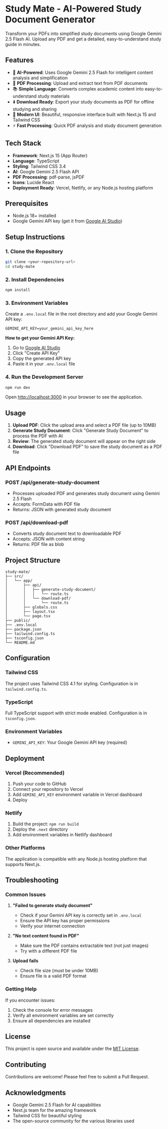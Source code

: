 # Study Mate - AI-Powered Study Document Generator

Transform your PDFs into simplified study documents using Google Gemini 2.5 Flash AI. Upload any PDF and get a detailed, easy-to-understand study guide in minutes.

## Features

- 🤖 **AI-Powered**: Uses Google Gemini 2.5 Flash for intelligent content analysis and simplification
- 📄 **PDF Processing**: Upload and extract text from PDF documents
- 📚 **Simple Language**: Converts complex academic content into easy-to-understand study materials
- ⬇️ **Download Ready**: Export your study documents as PDF for offline studying and sharing
- 🎨 **Modern UI**: Beautiful, responsive interface built with Next.js 15 and Tailwind CSS
- ⚡ **Fast Processing**: Quick PDF analysis and study document generation

## Tech Stack

- **Framework**: Next.js 15 (App Router)
- **Language**: TypeScript
- **Styling**: Tailwind CSS 3.4
- **AI**: Google Gemini 2.5 Flash API
- **PDF Processing**: pdf-parse, jsPDF
- **Icons**: Lucide React
- **Deployment Ready**: Vercel, Netlify, or any Node.js hosting platform

## Prerequisites

- Node.js 18+ installed
- Google Gemini API key (get it from [Google AI Studio](https://ai.google.dev/gemini-api/docs/api-key))

## Setup Instructions

### 1. Clone the Repository

```bash
git clone <your-repository-url>
cd study-mate
```

### 2. Install Dependencies

```bash
npm install
```

### 3. Environment Variables

Create a `.env.local` file in the root directory and add your Google Gemini API key:

```env
GEMINI_API_KEY=your_gemini_api_key_here
```

**How to get your Gemini API Key:**
1. Go to [Google AI Studio](https://ai.google.dev/gemini-api/docs/api-key)
2. Click "Create API Key"
3. Copy the generated API key
4. Paste it in your `.env.local` file

### 4. Run the Development Server

```bash
npm run dev
```

Open [http://localhost:3000](http://localhost:3000) in your browser to see the application.

## Usage

1. **Upload PDF**: Click the upload area and select a PDF file (up to 10MB)
2. **Generate Study Document**: Click "Generate Study Document" to process the PDF with AI
3. **Review**: The generated study document will appear on the right side
4. **Download**: Click "Download PDF" to save the study document as a PDF file

## API Endpoints

### POST /api/generate-study-document
- Processes uploaded PDF and generates study document using Gemini 2.5 Flash
- Accepts: FormData with PDF file
- Returns: JSON with generated study document

### POST /api/download-pdf
- Converts study document text to downloadable PDF
- Accepts: JSON with content string
- Returns: PDF file as blob

## Project Structure

```
study-mate/
├── src/
│   └── app/
│       ├── api/
│       │   ├── generate-study-document/
│       │   │   └── route.ts
│       │   └── download-pdf/
│       │       └── route.ts
│       ├── globals.css
│       ├── layout.tsx
│       └── page.tsx
├── public/
├── .env.local
├── package.json
├── tailwind.config.ts
├── tsconfig.json
└── README.md
```

## Configuration

### Tailwind CSS
The project uses Tailwind CSS 4.1 for styling. Configuration is in `tailwind.config.ts`.

### TypeScript
Full TypeScript support with strict mode enabled. Configuration is in `tsconfig.json`.

### Environment Variables
- `GEMINI_API_KEY`: Your Google Gemini API key (required)

## Deployment

### Vercel (Recommended)
1. Push your code to GitHub
2. Connect your repository to Vercel
3. Add `GEMINI_API_KEY` environment variable in Vercel dashboard
4. Deploy

### Netlify
1. Build the project: `npm run build`
2. Deploy the `.next` directory
3. Add environment variables in Netlify dashboard

### Other Platforms
The application is compatible with any Node.js hosting platform that supports Next.js.

## Troubleshooting

### Common Issues

1. **"Failed to generate study document"**
   - Check if your Gemini API key is correctly set in `.env.local`
   - Ensure the API key has proper permissions
   - Verify your internet connection

2. **"No text content found in PDF"**
   - Make sure the PDF contains extractable text (not just images)
   - Try with a different PDF file

3. **Upload fails**
   - Check file size (must be under 10MB)
   - Ensure file is a valid PDF format

### Getting Help

If you encounter issues:
1. Check the console for error messages
2. Verify all environment variables are set correctly
3. Ensure all dependencies are installed

## License

This project is open source and available under the [MIT License](LICENSE).

## Contributing

Contributions are welcome! Please feel free to submit a Pull Request.

## Acknowledgments

- Google Gemini 2.5 Flash for AI capabilities
- Next.js team for the amazing framework
- Tailwind CSS for beautiful styling
- The open-source community for the various libraries used
